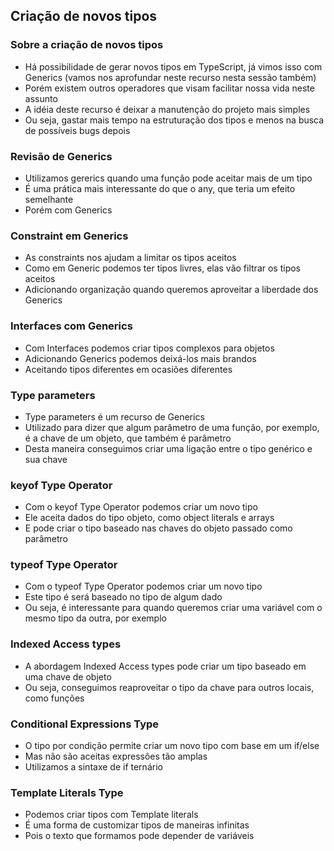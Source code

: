 ## Criação de novos tipos

### Sobre a criação de novos tipos

-   Há possibilidade de gerar novos tipos em TypeScript, já vimos isso com Generics (vamos nos aprofundar neste recurso nesta sessão também)
-   Porém existem outros operadores que visam facilitar nossa vida neste assunto
-   A idéia deste recurso é deixar a manutenção do projeto mais simples
-   Ou seja, gastar mais tempo na estruturação dos tipos e menos na busca de possíveis bugs depois

### Revisão de Generics

-   Utilizamos gererics quando uma função pode aceitar mais de um tipo
-   É uma prática mais interessante do que o any, que teria um efeito semelhante
-   Porém com Generics

### Constraint em Generics

-   As constraints nos ajudam a limitar os tipos aceitos
-   Como em Generic podemos ter tipos livres, elas vão filtrar os tipos aceitos
-   Adicionando organização quando queremos aproveitar a liberdade dos Generics

### Interfaces com Generics

-   Com Interfaces podemos criar tipos complexos para objetos
-   Adicionando Generics podemos deixá-los mais brandos
-   Aceitando tipos diferentes em ocasiões diferentes

### Type parameters

-   Type parameters é um recurso de Generics
-   Utilizado para dizer que algum parâmetro de uma função, por exemplo, é a chave de um objeto, que também é parâmetro
-   Desta maneira conseguimos criar uma ligação entre o tipo genérico e sua chave

### keyof Type Operator

-   Com o keyof Type Operator podemos criar um novo tipo
-   Ele aceita dados do tipo objeto, como object literals e arrays
-   E pode criar o tipo baseado nas chaves do objeto passado como parâmetro

### typeof Type Operator

-   Com o typeof Type Operator podemos criar um novo tipo
-   Este tipo é será baseado no tipo de algum dado
-   Ou seja, é interessante para quando queremos criar uma variável com o mesmo tipo da outra, por exemplo

### Indexed Access types

-   A abordagem Indexed Access types pode criar um tipo baseado em uma chave de objeto
-   Ou seja, conseguimos reaproveitar o tipo da chave para outros locais, como funções

### Conditional Expressions Type

-   O tipo por condição permite criar um novo tipo com base em um if/else
-   Mas não são aceitas expressões tão amplas
-   Utilizamos a sintaxe de if ternário

### Template Literals Type

-   Podemos criar tipos com Template literals
-   É uma forma de customizar tipos de maneiras infinitas
-   Pois o texto que formamos pode depender de variáveis

###
